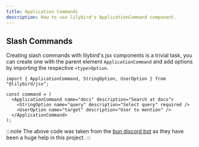 ```yaml
---
title: Application Commands
description: How to use lilybird's ApplicationCommand component.
---
```


## Slash Commands

Creating slash commands with lilybird's jsx components is a trivial task, you can create one with the parent element `ApplicationCommand` and add options by importing the respective `<type>Option`.

```tsx title="doc-command.tsx"
import { ApplicationCommand, StringOption, UserOption } from "@lilybird/jsx";

const command = (
  <ApplicationCommand name="docs" description="Search at docs">
    <StringOption name="query" description="Select query" required />
    <UserOption name="target" description="User to mention" />
  </ApplicationCommand>
);
```

:::note
The above code was taken from the [bun discord bot](https://github.com/xHyroM/bun-discord-bot) as they have been a huge help in this project.
:::
